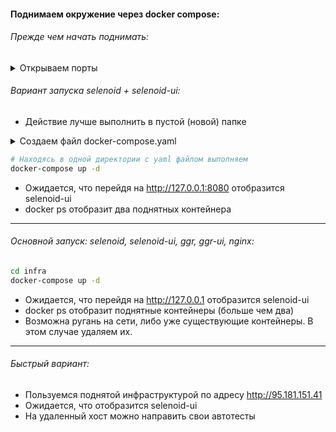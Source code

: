 #### Поднимаем окружение через docker compose:

###### Прежде чем начать поднимать:
<details>
  <summary>Открываем порты</summary>

- Очень важно, чтобы все порты указанные в yaml были доступны
- Если об этом не позаботиться, то докер контейнер не поднимется и будет не очевидный дебаг
- Открыть достаточно один раз и больше об этом не думать:
```bash
sudo apt-get install ufw # установка firewall
sudo ufw status verbose # проверка статуса
sudo ufw enable # включение службы
sudo ufw allow 80 # открытие конкретного порта
sudo ufw allow 3000:3100/tcp # открытие диапазона портов
sudo ufw allow from 123.45.67.89 to any port 22 # внешний хост сможет достучаться по порту 22
tail /var/log/ufw.log # узнать о последних проблемах с закрытыми портами
```

</details>

###### Вариант запуска selenoid + selenoid-ui:
- Действие лучше выполнить в пустой (новой) папке
<details>
  <summary>Создаем файл docker-compose.yaml</summary>

```yaml
version: '3'
networks:
  selenoid:
    external:
      name: selenoid

services:
  selenoid:
    image: "aerokube/selenoid:1.11.2"
    container_name: selenoid
    networks:
      selenoid: null
    ports:
      - "4444:4444"
    volumes:
      - "$PWD/selenoid/config:/etc/selenoid/" # assumed current dir contains browsers.json
      - "/var/run/docker.sock:/var/run/docker.sock"
      - "$PWD/selenoid/video:/opt/selenoid/video"
      - "$PWD/selenoid/logs:/opt/selenoid/logs"
    environment:
      - OVERRIDE_VIDEO_OUTPUT_DIR=$PWD/selenoid/video
    command: ["-conf", "/etc/selenoid/browsers.json", "-video-output-dir", "/opt/selenoid/video", "-log-output-dir", "/opt/selenoid/logs", "-container-network", "selenoid"]

  selenoid-ui:
    image: "aerokube/selenoid-ui:1.10.11"
    container_name: selenoid-ui
    networks:
      - selenoid
    links:
      - selenoid
    ports:
      - "8080:8080"
    command: ["--selenoid-uri", "http://selenoid:4444"]
```
</details>

```bash
# Находясь в одной директории с yaml файлом выполняем
docker-compose up -d 
```
- Ожидается, что перейдя на http://127.0.0.1:8080 отобразится selenoid-ui
- docker ps отобразит два поднятных контейнера

---

###### Основной запуск: selenoid, selenoid-ui, ggr, ggr-ui, nginx:
```bash
cd infra
docker-compose up -d 
```
- Ожидается, что перейдя на http://127.0.0.1 отобразится selenoid-ui
- docker ps отобразит поднятные контейнеры (больше чем два)
- Возможна ругань на сети, либо уже существующие контейнеры. В этом случае удаляем их.

---
###### Быстрый вариант:
- Пользуемся поднятой инфраструктурой по адресу http://95.181.151.41
- Ожидается, что отобразится selenoid-ui
- На удаленный хост можно направить свои автотесты